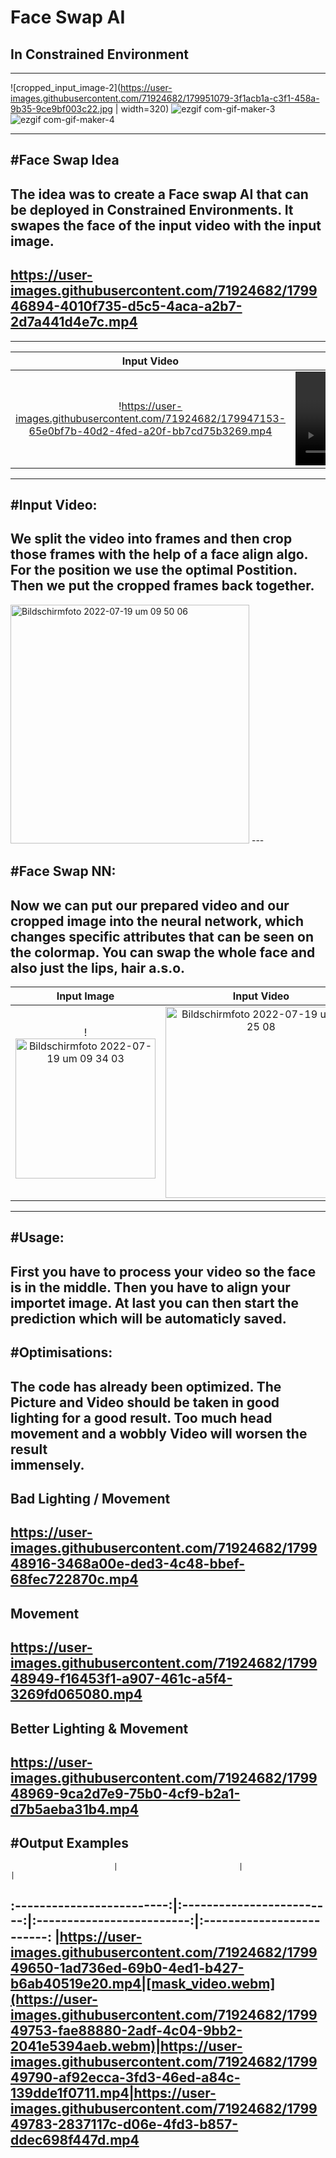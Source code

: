 # Face Swap AI
## In Constrained Environment
---

![cropped_input_image-2](https://user-images.githubusercontent.com/71924682/179951079-3f1acb1a-c3f1-458a-9b35-9ce9bf003c22.jpg | width=320)
![ezgif com-gif-maker-3](https://user-images.githubusercontent.com/71924682/179952109-f0e9c279-a1b7-4daa-805e-8051fa8115ae.gif)
![ezgif com-gif-maker-4](https://user-images.githubusercontent.com/71924682/179952116-24957de3-5ded-4be2-b723-8fb258449cc6.gif)






---
#Face Swap Idea
---
The idea was to create a Face swap AI that can be deployed in Constrained Environments. 
It swapes the face of the input video with the input image.
---
https://user-images.githubusercontent.com/71924682/179946894-4010f735-d5c5-4aca-a2b7-2d7a441d4e7c.mp4
---

---
Input Video                |  Processed Video
:-------------------------:|:-------------------------:
!https://user-images.githubusercontent.com/71924682/179947153-65e0bf7b-40d2-4fed-a20f-bb7cd75b3269.mp4   |  ![video3.webm](https://user-images.githubusercontent.com/71924682/179947249-bdb5cee7-4369-42df-bcf5-72427aa3ed9f.webm)

---
#Input Video:
---
We split the video into frames
and then crop those frames with
the help of a face align algo.
For the position we use the
optimal Postition. Then we
put the cropped frames
back together. 
---
<img width="382" alt="Bildschirmfoto 2022-07-19 um 09 50 06" src="https://user-images.githubusercontent.com/71924682/179947822-515b0fb6-5ee5-4456-be51-687fd9fc7395.png">
---

#Face Swap NN:
---
Now we can put our prepared video and our cropped image into the neural network, which changes specific attributes that can be seen on the colormap. You can swap the whole face and also just the lips, hair a.s.o.
---
Input Image                | Input Video               | Output Video
:-------------------------:|:-------------------------:|:-------------------------:
|!<img width="224" alt="Bildschirmfoto 2022-07-19 um 09 34 03" src="https://user-images.githubusercontent.com/71924682/179948115-4ea8c375-3698-4f35-a2f3-b11e0a11691a.png">|<img width="306" alt="Bildschirmfoto 2022-07-19 um 09 25 08" src="https://user-images.githubusercontent.com/71924682/179948200-c40981cf-b60f-4827-85c9-a378e02c742e.png">|<img width="306" alt="Bildschirmfoto 2022-07-19 um 09 38 37" src="https://user-images.githubusercontent.com/71924682/179948303-41423ed1-59e0-4848-b9de-c5639f1e8d97.png">
---
#Usage:
---
First you have to process your video so 
the face is in the middle. Then you have 
to align your importet image. At last you 
can then start the prediction which will 
be automaticly saved.
---
#Optimisations:
---
The code has already been optimized. The Picture
and Video should be taken in good lighting
for a good result. Too much head movement
and a wobbly Video will worsen the result <br>
immensely.
---
## Bad Lighting / Movement
https://user-images.githubusercontent.com/71924682/179948916-3468a00e-ded3-4c48-bbef-68fec722870c.mp4
---
## Movement
https://user-images.githubusercontent.com/71924682/179948949-f16453f1-a907-461c-a5f4-3269fd065080.mp4
---
## Better Lighting & Movement
https://user-images.githubusercontent.com/71924682/179948969-9ca2d7e9-75b0-4cf9-b2a1-d7b5aeba31b4.mp4
---
#Output Examples
---  
                           |                           |                           |
:-------------------------:|:-------------------------:|:-------------------------:|:-------------------------:
|https://user-images.githubusercontent.com/71924682/179949650-1ad736ed-69b0-4ed1-b427-b6ab40519e20.mp4|[mask_video.webm](https://user-images.githubusercontent.com/71924682/179949753-fae88880-2adf-4c04-9bb2-2041e5394aeb.webm)|https://user-images.githubusercontent.com/71924682/179949790-af92ecca-3fd3-46ed-a84c-139dde1f0711.mp4|https://user-images.githubusercontent.com/71924682/179949783-2837117c-d06e-4fd3-b857-ddec698f447d.mp4
---







